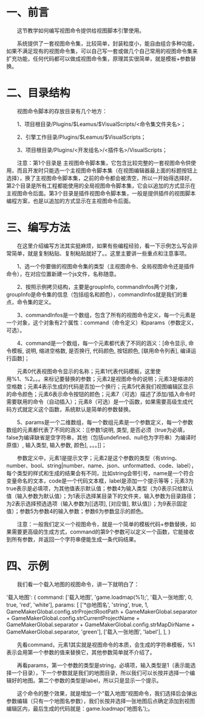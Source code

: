 # 一、前言

&emsp;&emsp;这节教学如何编写视图命令提供给视图脚本引擎使用。

&emsp;&emsp;系统提供了一套视图命令集，比较简单，封装粒度小，能自由组合多种功能，如果不满足现有的视图命令集，可以自己写一套或做几个自己常用的视图命令集来扩充功能，任何代码都可以做成视图命令集，原理其实很简单，就是模板+参数替换。

# 二、目录结构

&emsp;&emsp;视图命令脚本的存放目录有几个地方：

&emsp;&emsp;1、项目根目录/Plugins/\$Leamus/\$VisualScripts/<命令集文件夹名>；

&emsp;&emsp;2、引擎工作目录/Plugins/$Leamus/\$VisualScripts；

&emsp;&emsp;3、项目根目录/Plugins/<开发组名>/<插件名>/VisualScripts；

&emsp;&emsp;注意：第1个目录是 主视图命令脚本集，它包含比较完整的一套视图命令供使用，而且开发时只能选一个主视图命令脚本集（在视图编辑器最上面的标题按钮上选择），换了主视图命令脚本集，之前的命令都会被清空，所以一开始得选择好。第2个目录是所有工程都能使用的全局视图命令脚本集，它会以追加的方式显示在主视图命令后面。第3个目录是插件视图命令脚本集，一般是提供插件的视图脚本编程方案，也是以追加的方式显示在主视图命令后面。

# 三、编写方法

&emsp;&emsp;在这里介绍编写方法其实挺麻烦，如果有些编程经验，看一下示例怎么写会非常简单，就是复制粘贴、复制粘贴就好了。。这里主要讲一些重点和注意事项。

&emsp;&emsp;1、选一个你要做的视图命令集的类型（主视图命令、全局视图命令还是插件命令），在对应位置新建一个js文件，名称随意。

&emsp;&emsp;2、按照示例拷贝结构，主要是groupInfo, commandInfos两个对象，groupInfo是命令集的信息（包括组名和颜色），commandInfos就是我们的重点，命令集的定义。

&emsp;&emsp;3、commandInfos是一个数组，包含了所有的视图命令定义，每一个元素是一个对象，这个对象有2个属性：command（命令定义）和params（参数定义，可选）。

&emsp;&emsp;4、command是一个数组，每一个元素都代表了不同的涵义：[命令显示, 命令模板, 说明, 缩进空格数, 是否换行, 代码颜色, 按钮颜色, [联用命令列表], 编译运行函数]；

&emsp;&emsp;元素0代表视图命令显示的名称；元素1代表代码模板，这里使用%1、%2。。。来标记要替换的参数；元素2是视图命令的说明；元素3是缩进的空格数；元素4表示生成的代码是否加一个换行；元素5代表我们视图编辑区显示的命令颜色；元素6表示命令按钮的颜色；元素7（可选）描述了添加/插入命令时需要联用的命令（自动插入）；元素8（可选）是一个函数，如果需要高级生成代码方式就定义这个函数，系统默认是简单的参数替换。

&emsp;&emsp;5、params是一个二维数组，每一个数组元素是一个参数定义，每一个参数数组的元素都代表了不同的涵义：[[参数1说明, 类型, 是否必须（true为必填，false为编译缺省是空字符串，其他（包括undefined、null也为字符串）为编译时原值）, 输入类型, 输入参数, 颜色], 。。。]]；

&emsp;&emsp;参数定义中，元素1是提示文字；元素2是这个参数的类型（有string、number、bool、string|number、name、json、unformatted、code、label），每个类型的样式和生成的结果会有不同，比如string会带引号，name是一个符合变量命名的文本，code是一个代码文本框，label是添加一个提示等等；元素3为true表示是必填项，为其他值表示默认值；参数4为输入类型（为0表示只给默认值（输入参数为默认值）；为1表示选择某目录下的文件夹，输入参数为目录路径；为2表示选择预选选项（输入参数为[[选项], [对应值], 默认值]）；为9表示固定值）；参数5为参数4的输入参数；参数6为参数显示的颜色。

&emsp;&emsp;注意：一般我们定义一个视图命令，就是一个简单的模板代码+参数替换，如果需要更高级的生成方式，command的第9个参数可以定义一个函数，它能接收到所有参数，并返回一个字符串便能生成一条代码结果。

# 四、示例

&emsp;&emsp;我们看一个载入地图的视图命令，讲一下就明白了：

'载入地图': {
  command: ['载入地图', 'game.loadmap(%1);', '载入一张地图', 0, true, 'red', 'white'],
  params: [
    ['*@地图名', 'string', true, 1, GameMakerGlobal.config.strProjectRootPath + GameMakerGlobal.separator + GameMakerGlobal.config.strCurrentProjectName + GameMakerGlobal.separator + GameMakerGlobal.config.strMapDirName + GameMakerGlobal.separator, 'green'],
    ['载入一张地图', 'label'],
  ],
}

&emsp;&emsp;先看command，元素1其实就是视图命令的本质，会生成的字符串模板，%1表示会用第一个参数的值来替换它，其他参数简单就不介绍了。

&emsp;&emsp;再看params，第一个参数的类型是string，必填项，输入类型是1（表示能选择一个目录），下一个参数就是我们的地图目录，所以我们可以长按并选择一个编辑好的地图。第二个参数的类型是label，所以只是显示一个提示。

&emsp;&emsp;这个命令的整个效果，就是增加一个”载入地图“视图命令，我们选择后会弹出参数编辑（只有一个地图名参数），我们长按并选择一张地图后点确定添加到视图编辑区内，最后生成的代码就是：game.loadmap('地图名');。

